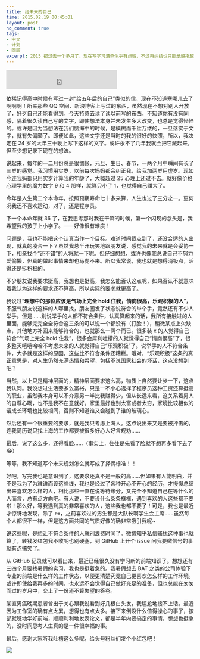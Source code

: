```yaml
---
title: 给未来的自己
time: 2015.02.19 00:45:01
layout: post
no_comment: true
tags:
- 中文
- 计划
- 回顾
excerpt: 2015 都过去一个多月了，现在写学习清单似乎有点晚，不过再纠结也只能是越拖越晚，把计划写成了小结。所以即使现在已经是深夜一点，而我尽量避免晚睡，还是决定既然想到了，就先把学习清单列好。
---
```


<iframe frameborder="no" border="0" marginwidth="0" marginheight="0" width=298 height=52 src="http://music.163.com/outchain/player?type=2&id=5197167&auto=1&height=32"></iframe>

依稀记得高中时候有写过一封“给五年后的自己”类似的信，现在不知道塞哪儿去了啊啊啊！所幸那些 QQ 空间、新浪博客上写过的东西，虽然现在不想对别人开放了，好歹自己还能看得到。今天特意去读了读以前写的东西，不知道你有没有同感，隔着很久读自己写的文字，即使想法本身并未发生多大改变，也总是觉得怪怪的。或许是因为当想法在我们脑海中的时候，是模糊而千丝万缕的，一旦落实于文字，就有失偏颇了。即便如此，这些文字还是当时的我的很好的快照，所以，我决定在 24 岁的大年三十晚上写下这样的文字。或许永不了几年我就会把它藏起来，但至少想记录下现在的想法。

说起来，每年的一二月份总是很惆怅，元旦、生日、春节，一两个月中瞬间有长了三岁的感觉。我习惯用实岁，以前每次妈妈都会纠正我，给我加两岁用虚岁。现如今连我妈都只用实岁计算我的年龄了，大概超过 25 心理上还过不去。就好像价格心理学里的魔力数字 9 和 4 那样，就算只小了 1，也觉得自己赚大了。

今年是人生第二个本命年，按照预期寿命七十多来算，人生也过了三分之一。更何况我还不喜欢运动，对了，还是程序员。

下一个本命年就 36 了，在我思考那时我在干嘛的时候，第一个闪现的念头是，我希望我的孩子上小学了。——好像很有难度！

问题是，我也不能把这个认真当作一个目标。难道时间截点到了，还没合适的人出现，就真的凑合一下？虽然我总半开玩笑地跟朋友说，感觉我的未来就是会妥协一下，相亲找个“还不错”的人将就一下呢。但仔细想想，或许也像我总说自己不努力爱偷懒，但真的做起事情来却也马虎不来。所以我常说，我也就是想得消极点，活得还是挺积极的。

不少朋友说我要求挺高，我想也是挺高，我怎么能否认这点呢，如果否认不就意味着我认为这样的要求还不算高，所以实际的要求就更高了。

我说过“**理想中的那位应该是气场上完全 hold 住我，情商很高，乐观积极的人**”，不服气朋友说这样的人哪里找，朋友圈发了状态说符合的举个手，竟然还有不少人举手。但是……别说举手的人都不符合条件，认真算起来的话，我所有接触过的人里面，能够完完全全符合这三条的可以说一个都没有（打脸！），稍微某点上欠缺点，其他地方补回来能够符合的，也就那么一两个而已。很多装 x 的人觉得自己符合“气场上完全 hold 住我”，很多会犀利吐槽的人就觉得自己“情商很高”了，很多整天嘻嘻哈哈不考虑未来的人就觉得自己“乐观积极”了。说举手的人不符合条件，大多就是这样的原因，这些比不符合条件还糟糕。哦对，“乐观积极”这条的真正意思是，对人生仍然充满热情和希望，包括不说国家社会的坏话，这点没想到吧？

当然，以上只是精神层面的，精神层面要求这么高，物质上自然要让步一下，这点我认同。我没想过生活要多么富裕，只是一不小心选择了程序员这种工资还算挺高的职业，虽然我本身可以不介意另一半比我赚得少，但从长远来看，这关系着男人的自尊心啊，也不是我不在意就好。家里最好也别太富或者太穷，家境比较相似的话成长环境也比较相同，否则不知道谁又会碰到了谁的玻璃心。

然后还有一个很重要的要求，就是我只考虑上海人。这点说出来又是要被抨击的，连我简历说只找上海的工作都要被很多好心人好言规劝……

最后，说了这么多，还得看脸……（事实上，往往是先看了脸就不想再多看下去了:joy:）

等等，我不知道写个未来规划怎么就写成了择偶标准！！

好吧，写完我也是意识到了，这要求还真不是一般的高……但如果有人能明白，并不是我为了为难谁而设这些线，我也是经过了各种开心不开心的经历，才慢慢总结出来喜欢怎么样的人，相比那些一直在说等待缘分，又完全不知道自己在等什么的人而言，总有点方向吧。有人说，不要设什么条条框框，遇到喜欢的人这些都不要啦！那么好，等我遇到真的非常喜欢的人，这些我也都不要了！可是，我也是最近才惊讶地发现，除了 ex，之前喜欢过的男生都是大队长啊学生会主席……虽然每个人都很不一样，但是这方面共同的气质好像的确非常吸引我呢~

说这些呢，是想让不符合条件的人就别浪费时间了。微博知乎私信骚扰这种事也就算了，转钱发红包我不收呢也别硬塞，到 GitHub 上开个 issue 问我要微信号的事就有点搞笑了。

从 GitHub 记录就可以看出来，最近已经很久没有学习新的前端知识了。想想还有三四个月要找暑假的实习，我也是挺着急的。我暑假想去 BAT 之类的公司体验下专业的前端是什么样的工作状态，以便更清楚究竟自己更喜欢怎么样的工作环境。或许即使给我再多的时间，也永远不会觉得自己做好充足的准备，但也总能在匆匆而过的岁月中，交上了一份还不算失望的答卷。

某直男癌晚期患者曾出于关心跟我说看到好几根白头发，我尴尬地接不上话。最近因为工作室的确有点太累，想得也有点太多。接下来倒没什么值得操心的事了，按部就班地学好前端，顺顺利利地发表论文，都是半年内要搞定的事情，想想也挺急的，没时间思考人生真的是一件很幸福的事。

最后，感谢大家听我吐槽这么多呢，给头号粉丝们发个小红包吧！

<img src="{{ site.url }}/img/loading.gif" data-src="{{ site.url }}/img/post/2015-02-19-to-future.jpg" />
